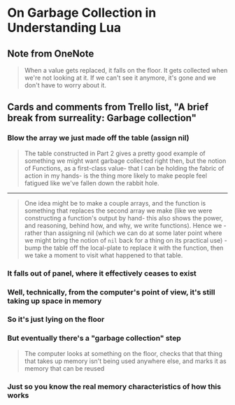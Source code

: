 # On Garbage Collection in Understanding Lua

## Note from OneNote

> When a value gets replaced, it falls on the floor. It gets collected when we're not looking at it. If we can't see it anymore, it's gone and we don't have to worry about it.

## Cards and comments from Trello list, "A brief break from surreality: Garbage collection"

### Blow the array we just made off the table (assign nil)

> The table constructed in Part 2 gives a pretty good example of something we might want garbage collected right then, but the notion of Functions, as a first-class value- that I can be holding the fabric of action in my hands- is the thing more likely to make people feel fatigued like we've fallen down the rabbit hole.

---

> One idea might be to make a couple arrays, and the function is something that replaces the second array we make (like we were constructing a function's output by hand- this also shows the power, and reasoning, behind how, and why, we write functions). Hence we - rather than assigning nil (which we can do at some later point where we might bring the notion of `nil` back for a thing on its practical use) - bump the table off the local-plate to replace it with the function, then we take a moment to visit what happened to that table.

### It falls out of panel, where it effectively ceases to exist

### Well, technically, from the computer's point of view, it's still taking up space in memory

### So it's just lying on the floor

### But eventually there's a "garbage collection" step

> The computer looks at something on the floor, checks that that thing that takes up memory isn't being used anywhere else, and marks it as memory that can be reused

### Just so you know the real memory characteristics of how this works